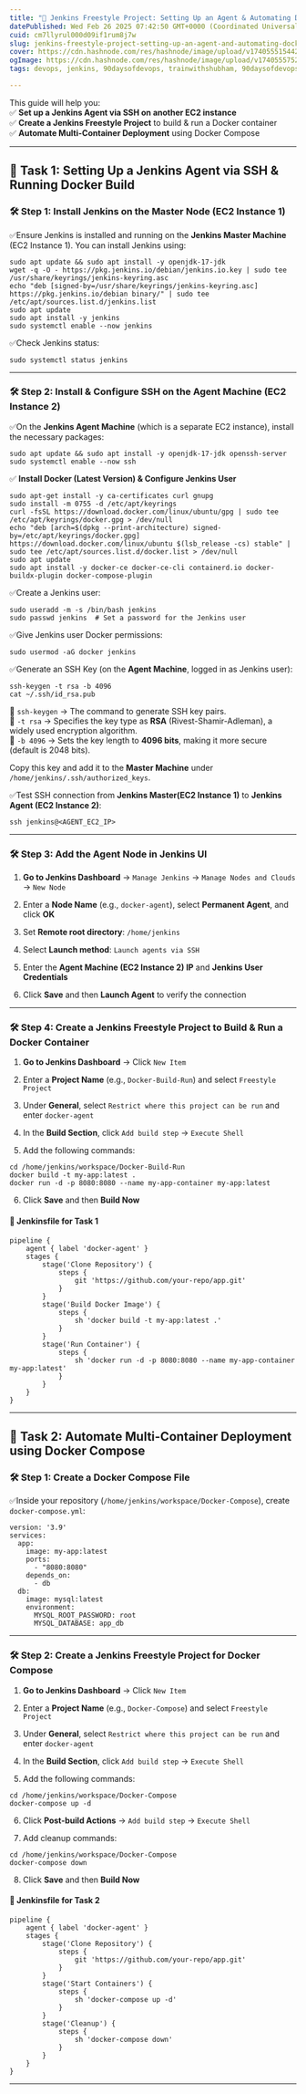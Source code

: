 ```yaml
---
title: "🚀 Jenkins Freestyle Project: Setting Up an Agent & Automating Docker Tasks"
datePublished: Wed Feb 26 2025 07:42:50 GMT+0000 (Coordinated Universal Time)
cuid: cm7llyrul000d09if1rum8j7w
slug: jenkins-freestyle-project-setting-up-an-agent-and-automating-docker-tasks
cover: https://cdn.hashnode.com/res/hashnode/image/upload/v1740555154429/dcdbea22-f1ee-4029-b37f-38235745920d.png
ogImage: https://cdn.hashnode.com/res/hashnode/image/upload/v1740555752601/11fd7f09-647f-4cb1-8018-0e85411f3190.png
tags: devops, jenkins, 90daysofdevops, trainwithshubham, 90daysofdevops-chanllenge, 90daysofdevopschallenge

---
```


This guide will help you:  
✅ **Set up a Jenkins Agent via SSH on another EC2 instance**  
✅ **Create a Jenkins Freestyle Project** to build & run a Docker container  
✅ **Automate Multi-Container Deployment** using Docker Compose

---

## 🔹 **Task 1: Setting Up a Jenkins Agent via SSH & Running Docker Build**

### 🛠 **Step 1: Install Jenkins on the Master Node (EC2 Instance 1)**

✅Ensure Jenkins is installed and running on the **Jenkins Master Machine** (EC2 Instance 1). You can install Jenkins using:

```plaintext
sudo apt update && sudo apt install -y openjdk-17-jdk
wget -q -O - https://pkg.jenkins.io/debian/jenkins.io.key | sudo tee /usr/share/keyrings/jenkins-keyring.asc
echo "deb [signed-by=/usr/share/keyrings/jenkins-keyring.asc] https://pkg.jenkins.io/debian binary/" | sudo tee /etc/apt/sources.list.d/jenkins.list
sudo apt update
sudo apt install -y jenkins
sudo systemctl enable --now jenkins
```

✅Check Jenkins status:

```plaintext
sudo systemctl status jenkins
```

---

### 🛠 **Step 2: Install & Configure SSH on the Agent Machine (EC2 Instance 2)**

✅On the **Jenkins Agent Machine** (which is a separate EC2 instance), install the necessary packages:

```plaintext
sudo apt update && sudo apt install -y openjdk-17-jdk openssh-server
sudo systemctl enable --now ssh
```

✅ **Install Docker (Latest Version) & Configure Jenkins User**

```plaintext
sudo apt-get install -y ca-certificates curl gnupg
sudo install -m 0755 -d /etc/apt/keyrings
curl -fsSL https://download.docker.com/linux/ubuntu/gpg | sudo tee /etc/apt/keyrings/docker.gpg > /dev/null
echo "deb [arch=$(dpkg --print-architecture) signed-by=/etc/apt/keyrings/docker.gpg] https://download.docker.com/linux/ubuntu $(lsb_release -cs) stable" | sudo tee /etc/apt/sources.list.d/docker.list > /dev/null
sudo apt update
sudo apt install -y docker-ce docker-ce-cli containerd.io docker-buildx-plugin docker-compose-plugin
```

✅Create a Jenkins user:

```plaintext
sudo useradd -m -s /bin/bash jenkins
sudo passwd jenkins  # Set a password for the Jenkins user
```

✅Give Jenkins user Docker permissions:

```plaintext
sudo usermod -aG docker jenkins
```

✅Generate an SSH Key (on the **Agent Machine**, logged in as Jenkins user):

```plaintext
ssh-keygen -t rsa -b 4096
cat ~/.ssh/id_rsa.pub
```

🔹 `ssh-keygen` → The command to generate SSH key pairs.  
🔹 `-t rsa` → Specifies the key type as **RSA** (Rivest-Shamir-Adleman), a widely used encryption algorithm.  
🔹 `-b 4096` → Sets the key length to **4096 bits**, making it more secure (default is 2048 bits).

Copy this key and add it to the **Master Machine** under `/home/jenkins/.ssh/authorized_keys`.

✅Test SSH connection from **Jenkins Master(EC2 Instance 1)** to **Jenkins Agent (EC2 Instance 2)**:

```plaintext
ssh jenkins@<AGENT_EC2_IP>
```

---

### 🛠 **Step 3: Add the Agent Node in Jenkins UI**

1. **Go to Jenkins Dashboard** → `Manage Jenkins` → `Manage Nodes and Clouds` → `New Node`
    
2. Enter a **Node Name** (e.g., `docker-agent`), select **Permanent Agent**, and click **OK**
    
3. Set **Remote root directory**: `/home/jenkins`
    
4. Select **Launch method**: `Launch agents via SSH`
    
5. Enter the **Agent Machine (EC2 Instance 2) IP** and **Jenkins User Credentials**
    
6. Click **Save** and then **Launch Agent** to verify the connection
    

---

### 🛠 **Step 4: Create a Jenkins Freestyle Project to Build & Run a Docker Container**

1. **Go to Jenkins Dashboard** → Click `New Item`
    
2. Enter a **Project Name** (e.g., `Docker-Build-Run`) and select `Freestyle Project`
    
3. Under **General**, select `Restrict where this project can be run` and enter `docker-agent`
    
4. In the **Build Section**, click `Add build step` → `Execute Shell`
    
5. Add the following commands:
    

```plaintext
cd /home/jenkins/workspace/Docker-Build-Run
docker build -t my-app:latest .
docker run -d -p 8080:8080 --name my-app-container my-app:latest
```

6. Click **Save** and then **Build Now**
    

#### 📜 **Jenkinsfile for Task 1**

```plaintext
pipeline {
    agent { label 'docker-agent' }
    stages {
        stage('Clone Repository') {
            steps {
                git 'https://github.com/your-repo/app.git'
            }
        }
        stage('Build Docker Image') {
            steps {
                sh 'docker build -t my-app:latest .'
            }
        }
        stage('Run Container') {
            steps {
                sh 'docker run -d -p 8080:8080 --name my-app-container my-app:latest'
            }
        }
    }
}
```

---

## 🔹 **Task 2: Automate Multi-Container Deployment using Docker Compose**

### 🛠 **Step 1: Create a Docker Compose File**

✅Inside your repository (`/home/jenkins/workspace/Docker-Compose`), create `docker-compose.yml`:

```plaintext
version: '3.9'
services:
  app:
    image: my-app:latest
    ports:
      - "8080:8080"
    depends_on:
      - db
  db:
    image: mysql:latest
    environment:
      MYSQL_ROOT_PASSWORD: root
      MYSQL_DATABASE: app_db
```

---

### 🛠 **Step 2: Create a Jenkins Freestyle Project for Docker Compose**

1. **Go to Jenkins Dashboard** → Click `New Item`
    
2. Enter a **Project Name** (e.g., `Docker-Compose`) and select `Freestyle Project`
    
3. Under **General**, select `Restrict where this project can be run` and enter `docker-agent`
    
4. In the **Build Section**, click `Add build step` → `Execute Shell`
    
5. Add the following commands:
    

```plaintext
cd /home/jenkins/workspace/Docker-Compose
docker-compose up -d
```

6. Click **Post-build Actions** → `Add build step` → `Execute Shell`
    
7. Add cleanup commands:
    

```plaintext
cd /home/jenkins/workspace/Docker-Compose
docker-compose down
```

8. Click **Save** and then **Build Now**
    

#### 📜 **Jenkinsfile for Task 2**

```plaintext
pipeline {
    agent { label 'docker-agent' }
    stages {
        stage('Clone Repository') {
            steps {
                git 'https://github.com/your-repo/app.git'
            }
        }
        stage('Start Containers') {
            steps {
                sh 'docker-compose up -d'
            }
        }
        stage('Cleanup') {
            steps {
                sh 'docker-compose down'
            }
        }
    }
}
```

---

